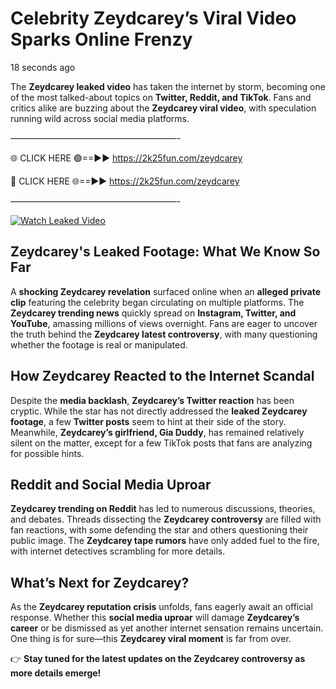 # Celebrity Zeydcarey’s Viral Video Sparks Online Frenzy

18 seconds ago

The **Zeydcarey leaked video** has taken the internet by storm, becoming one of the most talked-about topics on **Twitter, Reddit, and TikTok**. Fans and critics alike are buzzing about the **Zeydcarey viral video**, with speculation running wild across social media platforms.

———————————————————-

🌐 CLICK HERE 🟢==►► https://2k25fun.com/zeydcarey

🔴 CLICK HERE 🌐==►► https://2k25fun.com/zeydcarey

———————————————————-

[![Watch Leaked Video](https://miro.medium.com/v2/resize:fit:828/format:webp/1*cilzJN44JGOrTw9NJCrNHA.gif "Watch Leaked Video")](https://2k25fun.com/zeydcarey)

## **Zeydcarey's Leaked Footage: What We Know So Far**  
A **shocking Zeydcarey revelation** surfaced online when an **alleged private clip** featuring the celebrity began circulating on multiple platforms. The **Zeydcarey trending news** quickly spread on **Instagram, Twitter, and YouTube**, amassing millions of views overnight. Fans are eager to uncover the truth behind the **Zeydcarey latest controversy**, with many questioning whether the footage is real or manipulated.  

## **How Zeydcarey Reacted to the Internet Scandal**  
Despite the **media backlash**, **Zeydcarey’s Twitter reaction** has been cryptic. While the star has not directly addressed the **leaked Zeydcarey footage**, a few **Twitter posts** seem to hint at their side of the story. Meanwhile, **Zeydcarey’s girlfriend, Gia Duddy**, has remained relatively silent on the matter, except for a few TikTok posts that fans are analyzing for possible hints.  

## **Reddit and Social Media Uproar**  
**Zeydcarey trending on Reddit** has led to numerous discussions, theories, and debates. Threads dissecting the **Zeydcarey controversy** are filled with fan reactions, with some defending the star and others questioning their public image. The **Zeydcarey tape rumors** have only added fuel to the fire, with internet detectives scrambling for more details.  

## **What’s Next for Zeydcarey?**  
As the **Zeydcarey reputation crisis** unfolds, fans eagerly await an official response. Whether this **social media uproar** will damage **Zeydcarey’s career** or be dismissed as yet another internet sensation remains uncertain. One thing is for sure—this **Zeydcarey viral moment** is far from over.  

👉 **Stay tuned for the latest updates on the Zeydcarey controversy as more details emerge!**  